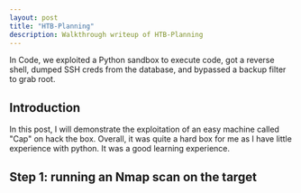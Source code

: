 ```yaml
---
layout: post
title: "HTB-Planning"
description: Walkthrough writeup of HTB-Planning
---
```


<p>In Code, we  exploited a Python sandbox to execute code, got a reverse shell, dumped SSH creds from the database, and bypassed a backup filter to grab root.</p>

<h2>Introduction</h2>

<p>In this post, I will demonstrate the exploitation of an easy machine called "Cap" on hack the box. Overall, it was quite a hard box for me as I have little experience with python. It was a good learning experience.</p>

<h2> Step 1: running an Nmap scan on the target</h2>
